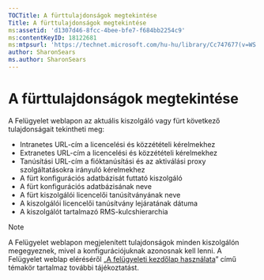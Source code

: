 ```yaml
---
TOCTitle: A fürttulajdonságok megtekintése
Title: A fürttulajdonságok megtekintése
ms:assetid: 'd1307d46-8fcc-4bee-bfe7-f684bb2254c9'
ms:contentKeyID: 18122681
ms:mtpsurl: 'https://technet.microsoft.com/hu-hu/library/Cc747677(v=WS.10)'
author: SharonSears
ms.author: SharonSears
---
```


A fürttulajdonságok megtekintése
================================

A Felügyelet weblapon az aktuális kiszolgáló vagy fürt következő tulajdonságait tekintheti meg:

-   Intranetes URL-cím a licencelési és közzétételi kérelmekhez
-   Extranetes URL-cím a licencelési és közzétételi kérelmekhez
-   Tanúsítási URL-cím a fióktanúsítási és az aktiválási proxy szolgáltatásokra irányuló kérelmekhez
-   A fürt konfigurációs adatbázisát futtató kiszolgáló
-   A fürt konfigurációs adatbázisának neve
-   A fürt kiszolgálói licencelői tanúsítványának neve
-   A kiszolgálói licencelői tanúsítvány lejáratának dátuma
-   A kiszolgálót tartalmazó RMS-kulcshierarchia

> [!NOTE]  
> A Felügyelet weblapon megjelenített tulajdonságok minden kiszolgálón megegyeznek, mivel a konfigurációjuknak azonosnak kell lenni. A Felügyelet weblap eléréséről „[A felügyeleti kezdőlap használata](https://technet.microsoft.com/6c155977-bd0e-47d6-ac65-1746cddb505e)” című témakör tartalmaz további tájékoztatást. 
